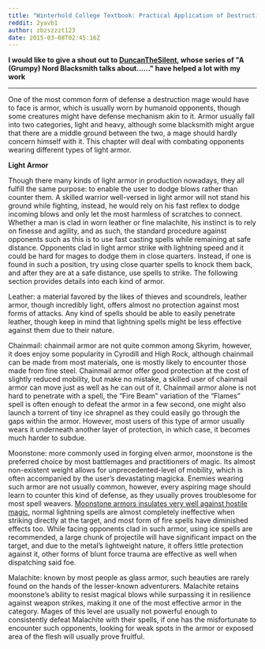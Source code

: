 ```yaml
---
title: "Winterhold College Textbook: Practical Application of Destruction: Chapter II: Light Armor"
reddit: 2yavb1
author: zbzszzzt123
date: 2015-03-08T02:45:16Z
---
```


**I would like to give a shout out to [DuncanTheSilent](http://www.reddit.com/user/DuncanTheSilent), whose series of "A (Grumpy) Nord Blacksmith talks about......" have helped a lot with my work**
_____________________________________________________________________________________








One of the most common form of defense a destruction mage would have to face is armor, which is usually worn by humanoid opponents, though some creatures might have defense mechanism akin to it.  Armor usually fall into two categories, light and heavy, although some blacksmith might argue that there are a middle ground between the two, a mage should hardly concern himself with it.  This chapter will deal with combating opponents wearing different types of light armor.

**Light Armor**

Though there many kinds of light armor in production nowadays, they all fulfill the same purpose: to enable the user to dodge blows rather than counter them. A skilled warrior well-versed in light armor will not stand his ground while fighting, instead, he would rely on his fast reflex to dodge incoming blows and only let the most harmless of scratches to connect. Whether a man is clad in worn leather or fine malachite, his instinct is to rely on finesse and agility, and as such, the standard procedure against opponents such as this is to use fast casting spells while remaining at safe distance. Opponents clad in light armor strike with lightning speed and it could be hard for mages to dodge them in close quarters. Instead, if one is found in such a position, try using close quarter spells to knock them back,  and after they are at a safe distance, use spells to strike. The following section provides details into each kind of armor.

Leather: a material favored by the likes of thieves and scoundrels, leather armor, though incredibly light, offers almost no protection against most forms of attacks. Any kind of spells should be able to easily penetrate leather, though keep in mind that lightning spells might be less effective against them due to their nature.


Chainmail: chainmail armor are not quite common among Skyrim, however, it does enjoy some popularity in Cyrodill and High Rock, although chainmail can be made from most materials, one is mostly likely to encounter those made from fine steel. Chainmail armor offer good protection at the cost of slightly reduced mobility, but make no mistake, a skilled user of chainmail armor can move just as well as he can out of it. Chainmail armor alone is not hard to penetrate with a spell, the “Fire Beam” variation of the “Flames” spell is often enough to defeat the armor in a few second, one might also launch a torrent of tiny ice shrapnel as they could easily go through the gaps within the armor. However, most users of this type of armor usually wears it underneath another layer of protection, in which case, it becomes much harder to subdue.


Moonstone: more commonly used in forging elven armor, moonstone is the preferred choice by most battlemages and practitioners of magic. Its almost non-existent weight allows for unprecedented-level of mobility, which is often accompanied by the user’s devastating magicka. Enemies wearing such armor are not usually common, however, every aspiring mage should learn to counter this kind of defense, as they usually proves troublesome for most spell weavers.  [Moonstone armors insulates very well against hostile magic]( http://www.reddit.com/r/teslore/comments/2q5h1c/a_grumpy_nord_blacksmith_talks_about_moonstone/), normal lightning spells are almost completely ineffective when striking directly at the target, and most form of fire spells have diminished effects too. While facing opponents clad in such armor, using ice spells are recommended, a large chunk of projectile will have significant impact on the target, and due to the metal’s lightweight nature, it offers little protection against it, other forms of blunt force trauma are effective as well when dispatching said foe. 


Malachite: known by most people as glass armor, such beauties are rarely found on the hands of the lesser-known adventurers. Malachite retains moonstone’s ability to resist magical blows while surpassing it in resilience against weapon strikes, making it one of the most effective armor in the category. Mages of this level are usually not powerful enough to consistently defeat Malachite with their spells, if one has the misfortunate to encounter such opponents, looking for weak spots in the armor or exposed area of the flesh will usually prove fruitful.

